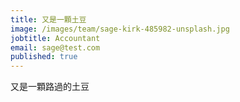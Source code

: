 ```yaml
---
title: 又是一顆土豆
image: /images/team/sage-kirk-485982-unsplash.jpg
jobtitle: Accountant
email: sage@test.com
published: true
---
```

又是一顆路過的土豆